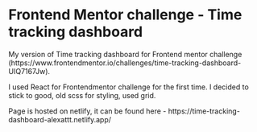 # Frontend Mentor challenge - Time tracking dashboard

<p>
  My version of Time tracking dashboard for Frontend mentor challenge (https://www.frontendmentor.io/challenges/time-tracking-dashboard-UIQ7167Jw).
</p>
<p>I used React for Frontendmentor challenge for the first time. I decided to stick to good, old scss for styling, used grid.</p>
<p>Page is hosted on netlify, it can be found here - https://time-tracking-dashboard-alexattt.netlify.app/</p>
